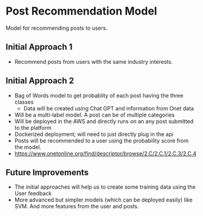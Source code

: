 # Post Recommendation Model

Model for recommending posts to users.

## Initial Approach 1

- Recommend posts from users with the same industry interests.

## Initial Approach 2

- Bag of Words model to get probablity of each post having the three classes
  - Data will be created using Chat GPT and information from Onet data
- Will be a multi-label model. A post can be of multiple categories
- Will be deployed in the AWS and directly runs on an any post submitted to the platform
- Dockerized deployment; will need to just directly plug in the api
- Posts will be recommended to a user using the probability score from the model.
- https://www.onetonline.org/find/descriptor/browse/2.C/2.C.1/2.C.3/2.C.4

## Future Improvements

- The initial approaches will help us to create some training data using the User feedback
- More advanced but simpler models (which can be deployed easily) like SVM. And more features from the user and posts.
